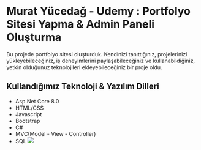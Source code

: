 # Murat Yücedağ - Udemy : Portfolyo Sitesi Yapma & Admin Paneli Oluşturma
Bu projede portfolyo sitesi oluşturduk. Kendinizi tanıttığınız, projelerinizi yükleyebileceğiniz, iş deneyimlerini paylaşabileceğiniz ve kullanabildiğiniz, yetkin olduğunuz teknolojileri ekleyebileceğiniz bir proje oldu.
## Kullandığımız Teknoloji & Yazılım Dilleri
* Asp.Net Core 8.0
* HTML/CSS
* Javascript
* Bootstrap
* C#
* MVC(Model - View - Controller)
* SQL
![](C:\Users\ahmet\Downloads\Index_Anasayfa.png)
